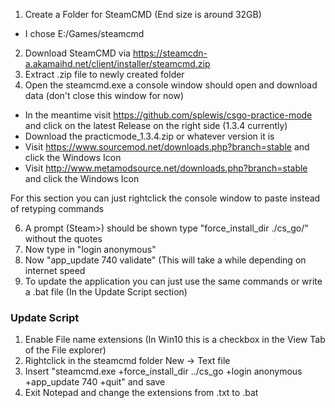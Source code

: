 1. Create a Folder for SteamCMD (End size is around 32GB)
  - I chose E:/Games/steamcmd
2. Download SteamCMD via https://steamcdn-a.akamaihd.net/client/installer/steamcmd.zip
3. Extract .zip file to newly created folder
4. Open the steamcmd.exe a console window should open and download data (don't close this window for now)
  - In the meantime visit https://github.com/splewis/csgo-practice-mode and click on the latest Release on the right side (1.3.4 currently)
  - Download the practicmode_1.3.4.zip or whatever version it is
  - Visit https://www.sourcemod.net/downloads.php?branch=stable and click the Windows Icon 
  - Visit http://www.metamodsource.net/downloads.php?branch=stable and click the Windows Icon

For this section you can just rightclick the console window to paste instead of retyping commands

6. A prompt (Steam>) should be shown type "force_install_dir ./cs_go/" without the quotes
7. Now type in "login anonymous"
8. Now "app_update 740 validate" (This will take a while depending on internet speed
9. To update the application you can just use the same commands or write a .bat file (In the Update Script section)

























### Update Script
1. Enable File name extensions (In Win10 this is a checkbox in the View Tab of the File explorer)
2. Rightclick in the steamcmd folder  New -> Text file 
3. Insert "steamcmd.exe +force_install_dir ../cs_go +login anonymous +app_update 740 +quit" and save
4. Exit Notepad and change the extensions from .txt to .bat
